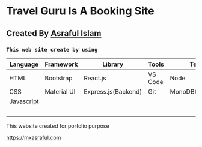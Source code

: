 # Travel Guru Is A Booking Site

## Created By  [Asraful Islam](https://mxasraful.com)


### `This web site create by using`


Language | Framework | Library | Tools | Tech | Others |
--- | --- | --- | --- | --- | --- |
HTML | Bootstrap | React.js |  VS Code  | Node | Firebase |
CSS | Material UI | Express.js(Backend) | Git | MonoDB(Backend) | FontAwesome |
Javascript |  |  |  |  | Axios |
 | | | | | | React Router |





This website created for porfolio purpose




https://mxasraful.com
